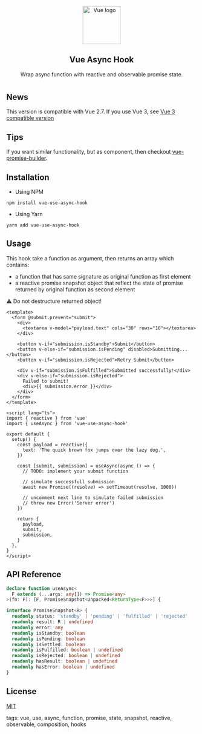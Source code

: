 <p align="center"><img width="100" height="100" src="https://vuejs.org/images/logo.png" alt="Vue logo"></p>

<h2 align="center">Vue Async Hook</h2>

<p align="center">
  Wrap async function with reactive and observable promise state.
</p>

#

## News

This version is compatible with Vue 2.7.
If you use Vue 3, see [Vue 3 compatible version](https://github.com/c5n8/vue-use-async-hook/tree/release/v3.0.0)

## Tips

If you want similar functionality, but as component, then checkout [vue-promise-builder](https://github.com/c5n8/vue-promise-builder).

## Installation

- Using NPM

```
npm install vue-use-async-hook
```

- Using Yarn

```
yarn add vue-use-async-hook
```

## Usage

This hook take a function as argument, then returns an array which contains:

- a function that has same signature as original function as first element
- a reactive promise snapshot object that reflect the state of promise returned by original function as second element

⚠️ Do not destructure returned object!

```vue
<template>
  <form @submit.prevent="submit">
    <div>
      <textarea v-model="payload.text" cols="30" rows="10"></textarea>
    </div>

    <button v-if="submission.isStandby">Submit</button>
    <button v-else-if="submission.isPending" disabled>Submitting...</button>
    <button v-if="submission.isRejected">Retry Submit</button>

    <div v-if="submission.isFulfilled">Submitted successfully!</div>
    <div v-else-if="submission.isRejected">
      Failed to submit!
      <div>{{ submission.error }}</div>
    </div>
  </form>
</template>

<script lang="ts">
import { reactive } from 'vue'
import { useAsync } from 'vue-use-async-hook'

export default {
  setup() {
    const payload = reactive({
      text: 'The quick brown fox jumps over the lazy dog.',
    })

    const [submit, submission] = useAsync(async () => {
      // TODO: implement your submit function

      // simulate successfull submission
      await new Promise((resolve) => setTimeout(resolve, 1000))

      // uncomment next line to simulate failed submission
      // throw new Error('Server error')
    })

    return {
      payload,
      submit,
      submission,
    }
  },
}
</script>
```

## API Reference

```ts
declare function useAsync<
  F extends (...args: any[]) => Promise<any>
>(fn: F): [F, PromiseSnapshot<Unpacked<ReturnType<F>>>] {

interface PromiseSnapshot<R> {
  readonly status: 'standby' | 'pending' | 'fulfilled' | 'rejected'
  readonly result: R | undefined
  readonly error: any
  readonly isStandby: boolean
  readonly isPending: boolean
  readonly isSettled: boolean
  readonly isFulfilled: boolean | undefined
  readonly isRejected: boolean | undefined
  readonly hasResult: boolean | undefined
  readonly hasError: boolean | undefined
}
```

## License

[MIT](http://opensource.org/licenses/MIT)

tags: vue, use, async, function, promise, state, snapshot, reactive, observable, composition, hooks
